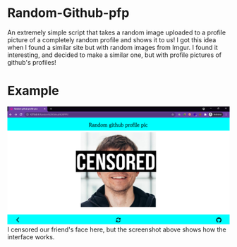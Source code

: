 # Random-Github-pfp
An extremely simple script that takes a random image uploaded to a profile picture of a completely random profile and shows it to us!
I got this idea when I found a similar site but with random images from Imgur. I found it interesting, and decided to make a similar one, but with profile pictures of github's profiles!

# Example
<img src="images/friend.png" >
I censored our friend's face here, but the screenshot above shows how the interface works.
